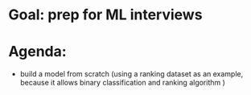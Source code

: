 # Goal: prep for ML interviews
# Agenda:
-  build a model from scratch (using a ranking dataset as an example, because it allows binary classification and ranking algorithm
)